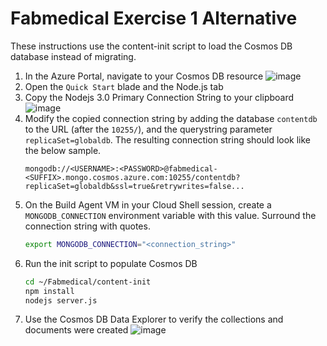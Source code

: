 # Fabmedical Exercise 1 Alternative
These instructions use the content-init script to load the Cosmos DB database instead of migrating.


1. In the Azure Portal, navigate to your Cosmos DB resource
![image](https://user-images.githubusercontent.com/987114/145730399-4a724041-9fcb-4975-b13f-374629cedfc1.png)
1. Open the `Quick Start` blade and the Node.js tab  
1. Copy the Nodejs 3.0 Primary Connection String to your clipboard  
![image](https://user-images.githubusercontent.com/987114/146229610-e147a973-576a-4c50-bf77-0eaf6ee0fe0f.png)
1. Modify the copied connection string by adding the database `contentdb` to the URL (after the `10255/`), and the querystring parameter `replicaSet=globaldb`. The resulting connection string should look like the below sample. 
   ```
   mongodb://<USERNAME>:<PASSWORD>@fabmedical-<SUFFIX>.mongo.cosmos.azure.com:10255/contentdb?replicaSet=globaldb&ssl=true&retrywrites=false...
   ```
3. On the Build Agent VM in your Cloud Shell session, create a `MONGODB_CONNECTION` environment variable with this value. Surround the connection string with quotes.
   ```bash
   export MONGODB_CONNECTION="<connection_string>"
   ```
1. Run the init script to populate Cosmos DB
   ```bash
   cd ~/Fabmedical/content-init
   npm install
   nodejs server.js
   ```
1. Use the Cosmos DB Data Explorer to verify the collections and documents were created
   ![image](https://user-images.githubusercontent.com/987114/146230086-7c1d2ba3-2eac-4607-976a-61b5bc2b9444.png)
